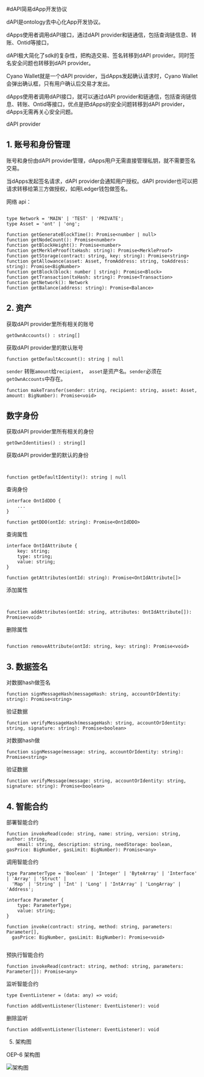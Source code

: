 #dAPI简易dApp开发协议

dAPI是ontology去中心化App开发协议。

dApps使用者调用dAPI接口，通过dAPI provider和链通信，包括查询链信息、转账、Ontid等接口，

dAPI极大简化了sdk的复杂性，把构造交易、签名转移到dAPI provider。同时签名安全问题也转移到dAPI provider。

Cyano Wallet就是一个dAPI provider，当dApps发起确认请求时，Cyano Wallet会弹出确认框，只有用户确认后交易才发出。


dApps使用者调用dAPI接口，就可以通过dAPI provider和链通信，包括查询链信息、转账、Ontid等接口，优点是把dApps的安全问题转移到dAPI provider，dApps无需再关心安全问题。

dAPI provider


## 1. 账号和身份管理


账号和身份由dAPI provider管理，dApps用户无需直接管理私钥，就不需要签名交易。

当dApps发起签名请求，dAPI provider会通知用户授权。dAPI provider也可以把请求转移给第三方做授权，如用Ledger钱包做签名。


网络 api：
```

type Network = 'MAIN' | 'TEST' | 'PRIVATE';
type Asset = 'ont' | 'ong';

function getGenerateBlockTime(): Promise<number | null>
function getNodeCount(): Promise<number>
function getBlockHeight(): Promise<number>
function getMerkleProof(txHash: string): Promise<MerkleProof>
function getStorage(contract: string, key: string): Promise<string>
function getAllowance(asset: Asset, fromAddress: string, toAddress: string): Promise<BigNumber>
function getBlock(block: number | string): Promise<Block>
function getTransaction(txHash: string): Promise<Transaction>
function getNetwork(): Network
function getBalance(address: string): Promise<Balance>

```

## 2. 资产

获取dAPI provider里所有相关的账号
```
getOwnAccounts() : string[]
```


获取dAPI provider里的默认账号
```
function getDefaultAccount(): string | null
```


```sender``` 转账```amount```给```recipient```，``` asset```是资产名。```sender```必须在```getOwnAccounts```中存在。

```
function makeTransfer(sender: string, recipient: string, asset: Asset, amount: BigNumber): Promise<void>
```

## 数字身份

获取dAPI provider里所有相关的身份
```
getOwnIdentities() : string[]
```

获取dAPI provider里的默认的身份
```


function getDefaultIdentity(): string | null

```

查询身份

```
interface OntIdDDO {
    ...
}

function getDDO(ontId: string): Promise<OntIdDDO>

```

查询属性

```
interface OntIdAttribute {
    key: string;
    type: string;
    value: string;
}

function getAttributes(ontId: string): Promise<OntIdAttribute[]>

```

添加属性


```


function addAttributes(ontId: string, attributes: OntIdAttribute[]): Promise<void>

```


删除属性


```

function removeAttribute(ontId: string, key: string): Promise<void>

```

## 3. 数据签名

对数据hash做签名

```
function signMessageHash(messageHash: string, accountOrIdentity: string): Promise<string>
```

验证数据
```
function verifyMessageHash(messageHash: string, accountOrIdentity: string, signature: string): Promise<boolean>
```


对数据hash做

```
function signMessage(message: string, accountOrIdentity: string): Promise<string>
```

验证数据
```
function verifyMessage(message: string, accountOrIdentity: string, signature: string): Promise<boolean>
```

## 4. 智能合约


部署智能合约

```
function invokeRead(code: string, name: string, version: string, author: string, 
    email: string, description: string, needStorage: boolean, gasPrice: BigNumber, gasLimit: BigNumber): Promise<any>

```


调用智能合约

```
type ParameterType = 'Boolean' | 'Integer' | 'ByteArray' | 'Interface' | 'Array' | 'Struct' |
  'Map' | 'String' | 'Int' | 'Long' | 'IntArray' | 'LongArray' | 'Address';

interface Parameter {
    type: ParameterType;
    value: string;
}

function invoke(contract: string, method: string, parameters: Parameter[], 
  gasPrice: BigNumber, gasLimit: BigNumber): Promise<void>
  
```

预执行智能合约


```
function invokeRead(contract: string, method: string, parameters: Parameter[]): Promise<any>

```


监听智能合约


```
type EventListener = (data: any) => void;

function addEventListener(listener: EventListener): void

```

删除监听


```
function addEventListener(listener: EventListener): void

```


5. 架构图

OEP-6 架构图

![架构图](https://github.com/ontio/OEPs/blob/d0ec329aebcc324d47ccbc894b1f7f20f069d793/OEP-6/OEP-6-1.svg)